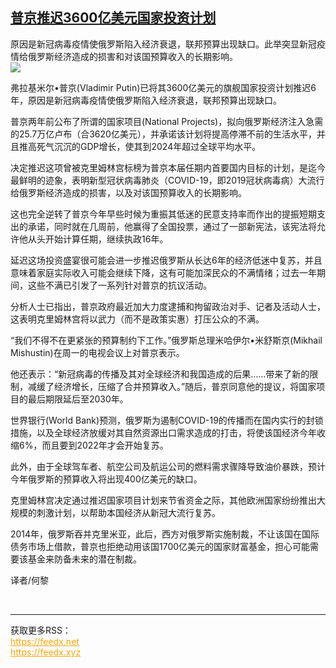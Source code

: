<!--1594680730000-->
[普京推迟3600亿美元国家投资计划](https://cn.ft.com/story/001088525?full=y)
------

<div></div><div class="story-lead">原因是新冠病毒疫情使俄罗斯陷入经济衰退，联邦预算出现缺口。此举突显新冠疫情给俄罗斯经济造成的损害和对该国预算收入的长期影响。</div><div class=" story-image image"><img src="https://thumbor.ftacademy.cn/unsafe/1340x754/https://thumbor.ftacademy.cn/unsafe/picture/7/000096967_piclink.jpg"></div><div class="story-body"><div id="story-body-container"><p>弗拉基米尔•普京(Vladimir Putin)已将其3600亿美元的旗舰国家投资计划推迟6年，原因是新冠病毒疫情使俄罗斯陷入经济衰退，联邦预算出现缺口。</p><p>普京两年前公布了所谓的国家项目(National Projects)，拟向俄罗斯经济注入急需的25.7万亿卢布（合3620亿美元），并承诺该计划将提高停滞不前的生活水平，并且推高死气沉沉的GDP增长，使其到2024年超过全球平均水平。</p><p>决定推迟这项曾被克里姆林宫标榜为普京本届任期内首要国内目标的计划，是迄今最鲜明的迹象，表明新型冠状病毒肺炎（COVID-19，即2019冠状病毒病）大流行给俄罗斯经济造成的损害，以及对该国预算收入的长期影响。</p><p>这也完全逆转了普京今年早些时候为重振其低迷的民意支持率而作出的提振短期支出的承诺，同时就在几周前，他赢得了全国投票，通过了一部新宪法，该宪法将允许他从头开始计算任期，继续执政16年。</p><div  data-o-ads-name="mpu-middle1" class="o-ads in-article-advert" data-o-ads-formats-default="false"  data-o-ads-formats-small="FtcMobileMpu"  data-o-ads-formats-medium="FtcMpu" data-o-ads-formats-large="FtcMpu" data-o-ads-formats-extra="FtcMpu" data-o-ads-targeting="cnpos=middle1;" data-cy='[{"devices":["PC","iPhoneWeb","AndroidWeb","iPhoneApp","AndroidApp"],"pattern":"MPU","position":"Middle1","container":"mpuInStory"}]'></div><p>延迟这场投资盛宴很可能会进一步推迟俄罗斯从长达6年的经济低迷中复苏，并且意味着家庭实际收入可能会继续下降，这有可能加深民众的不满情绪；过去一年期间，这些不满已引发了一系列针对普京的抗议活动。</p><p>分析人士已指出，普京政府最近加大力度逮捕和拘留政治对手、记者及活动人士，这表明克里姆林宫将以武力（而不是政策实惠）打压公众的不满。</p><p>“我们不得不在更紧张的预算制约下工作。”俄罗斯总理米哈伊尔•米舒斯京(Mikhail Mishustin)在周一的电视会议上对普京表示。</p><p>他还表示：“新冠病毒的传播及其对全球经济和我国造成的后果……带来了新的限制，减缓了经济增长，压缩了合并预算收入。”随后，普京同意他的提议，将国家项目的最后期限延后至2030年。</p><p>世界银行(World Bank)预测，俄罗斯为遏制COVID-19的传播而在国内实行的封锁措施，以及全球经济放缓对其自然资源出口需求造成的打击，将使该国经济今年收缩6%，而且要到2022年才会开始复苏。</p><p>此外，由于全球驾车者、航空公司及航运公司的燃料需求骤降导致油价暴跌，预计今年俄罗斯的预算收入将出现400亿美元的缺口。</p><div data-o-ads-name="mpu-middle2" class="o-ads in-article-advert" data-o-ads-formats-default="false"  data-o-ads-formats-small="FtcMobileMpu"  data-o-ads-formats-medium="false" data-o-ads-formats-large="false" data-o-ads-formats-extra="false" data-o-ads-targeting="cnpos=middle2;" data-cy='[{"devices":["iPhoneWeb","AndroidWeb","iPhoneApp","AndroidApp"],"pattern":"MPU","position":"Middle2","container":"mpuInStory"}]'></div><p>克里姆林宫决定通过推迟国家项目计划来节省资金之际，其他欧洲国家纷纷推出大规模的刺激计划，以帮助本国经济从新冠大流行复苏。</p><p>2014年，俄罗斯吞并克里米亚，此后，西方对俄罗斯实施制裁，不让该国在国际债务市场上借款，普京也拒绝动用该国1700亿美元的国家财富基金，担心可能需要该基金来防备未来的潜在制裁。</p><p>译者/何黎</p></div><div class="clearfloat"></div></div><br><hr><div>获取更多RSS：<br><a href="https://feedx.net" style="color:orange" target="_blank">https://feedx.net</a> <br><a href="https://feedx.xyz" style="color:orange" target="_blank">https://feedx.xyz</a><br></div>
